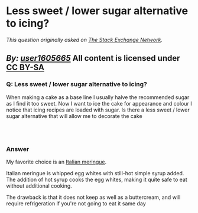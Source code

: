 # Less sweet / lower sugar alternative to icing?

_This question originally asked on [The Stack Exchange Network](https://cooking.stackexchange.com/q/95967)._

_By: [user1605665](https://cooking.stackexchange.com/u/46178)_
All content is licensed under [CC BY-SA](https://creativecommons.org/licenses/by-sa/4.0/)
<br>
--------------------------------------------
### Q: Less sweet / lower sugar alternative to icing?
<p>When making a cake as a base line I usually halve the recommended sugar as I find it too sweet. Now I want to ice the cake for appearance and colour I notice that icing recipes are loaded with sugar.  Is there a less sweet / lower sugar alternative that will allow me to decorate the cake</p>

<br><br>
### Answer 
<p>My favorite choice is an <a href="https://www.seriouseats.com/recipes/2014/06/basic-italian-meringue-recipe.html" rel="nofollow noreferrer">Italian meringue</a>. </p>

<p>Italian meringue is whipped egg whites with still-hot simple syrup added. The addition of hot syrup cooks the egg whites, making it quite safe to eat without additional cooking. </p>

<p>The drawback is that it does not keep as well as a buttercream, and will require refrigeration if you're not going to eat it same day</p>

